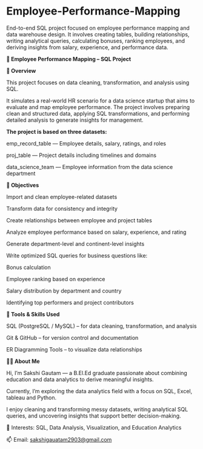 # Employee-Performance-Mapping
End-to-end SQL project focused on employee performance mapping and data warehouse design. It involves creating tables, building relationships, writing analytical queries, calculating bonuses, ranking employees, and deriving insights from salary, experience, and performance data.

**🧮 Employee Performance Mapping – SQL Project**

**📘 Overview**

This project focuses on data cleaning, transformation, and analysis using SQL.

It simulates a real-world HR scenario for a data science startup that aims to evaluate and map employee performance. The project involves preparing clean and structured data, applying SQL transformations, and performing detailed analysis to generate insights for management.

**The project is based on three datasets:**

emp_record_table — Employee details, salary, ratings, and roles

proj_table — Project details including timelines and domains

data_science_team — Employee information from the data science department

**🎯 Objectives**

Import and clean employee-related datasets

Transform data for consistency and integrity

Create relationships between employee and project tables

Analyze employee performance based on salary, experience, and rating

Generate department-level and continent-level insights

Write optimized SQL queries for business questions like:

Bonus calculation

Employee ranking based on experience

Salary distribution by department and country

Identifying top performers and project contributors

**🧰 Tools & Skills Used**

SQL (PostgreSQL / MySQL) – for data cleaning, transformation, and analysis

Git & GitHub – for version control and documentation

ER Diagramming Tools – to visualize data relationships

**👩‍💻 About Me**

Hi, I’m Sakshi Gautam — a B.El.Ed graduate passionate about combining education and data analytics to derive meaningful insights.

Currently, I’m exploring the data analytics field with a focus on SQL, Excel, tableau and Python.

I enjoy cleaning and transforming messy datasets, writing analytical SQL queries, and uncovering insights that support better decision-making.

📌 Interests: SQL, Data Analysis, Visualization, and Education Analytics

📫 Email: sakshigauatam2903@gmail.com
